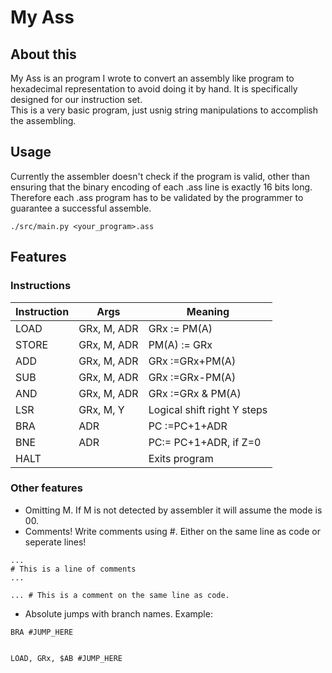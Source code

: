 # My Ass

## About this
My Ass is an program I wrote to convert an assembly like program to hexadecimal 
representation to avoid doing it by hand. It is specifically designed for 
our instruction set.  
This is a very basic program, just usnig string manipulations to accomplish the assembling.

## Usage
Currently the assembler doesn't check if the program is valid, other than ensuring that the 
binary encoding of each .ass line is exactly 16 bits long. Therefore each .ass
program has to be validated by the programmer to guarantee a successful assemble.

```
./src/main.py <your_program>.ass
```

## Features
### Instructions

| Instruction |     Args    |           Meaning           |
| ----------- | ----------- | --------------------------- |
| LOAD        | GRx, M, ADR | GRx := PM(A)                |
| STORE       | GRx, M, ADR | PM(A) := GRx                |
| ADD         | GRx, M, ADR | GRx :=GRx+PM(A)             |
| SUB         | GRx, M, ADR | GRx :=GRx-PM(A)             |
| AND         | GRx, M, ADR | GRx :=GRx & PM(A)           |
| LSR         | GRx, M, Y   | Logical shift right Y steps |
| BRA         | ADR         | PC :=PC+1+ADR               |
| BNE         | ADR         | PC:= PC+1+ADR, if Z=0       |
| HALT        |             | Exits program               |

### Other features
- Omitting M. If M is not detected by assembler it will assume the mode is 00.
- Comments! Write comments using #. Either on the same line as code or seperate lines!
```
...
# This is a line of comments
...

... # This is a comment on the same line as code.
```

- Absolute jumps with branch names. Example:
```
BRA #JUMP_HERE


LOAD, GRx, $AB #JUMP_HERE
```